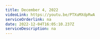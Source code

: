 ```yaml
---
title: December 4, 2022
videoLink: https://youtu.be/PTXuMXdpRwA
serviceOrderlink: na
date: 2022-12-04T16:05:10.237Z
serviceDescription: n﻿a
---
```

